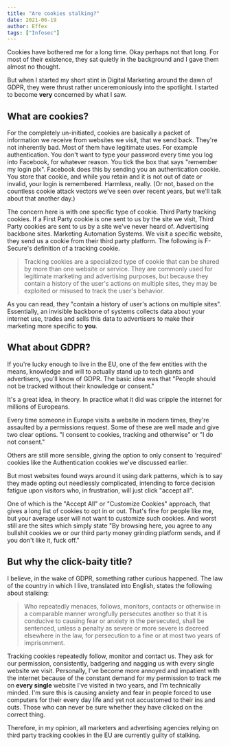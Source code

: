 ```yaml
---
title: "Are cookies stalking?"
date: 2021-06-19
author: Effex
tags: ["Infosec"]
---
```


Cookies have bothered me for a long time. Okay perhaps not that long. For most of their existence, they sat quietly in the background and I gave them almost no thought.

But when I started my short stint in Digital Marketing around the dawn of GDPR, they were thrust rather unceremoniously into the spotlight. I started to become **very** concerned by what I saw.

## What are cookies?

For the completely un-initiated, cookies are basically a packet of information we receive from websites we visit, that we send back. They're not inherently bad. Most of them have legitimate uses. For example authentication. You don't want to type your password every time you log into Facebook, for whatever reason. You tick the box that says "remember my login plx". Facebook does this by sending you an authentication cookie. You store that cookie, and while you retain and it is not out of date or invalid, your login is remembered. Harmless, really. (Or not, based on the countless cookie attack vectors we've seen over recent years, but we'll talk about that another day.)

The concern here is with one specific type of cookie. Third Party tracking cookies. If a First Party cookie is one sent to us by the site we visit, Third Party cookies are sent to us by a site we've never heard of. Advertising backbone sites. Marketing Automation Systems. We visit a specific website, they send us a cookie from their third party platform. The following is F-Secure's definition of a tracking cookie.

> Tracking cookies are a specialized type of cookie that can be shared by more than one website or service. They are commonly used for legitimate marketing and advertising purposes, but because they contain a history of the user's actions on multiple sites, they may be exploited or misused to track the user's behavior.

As you can read, they "contain a history of user's actions on multiple sites". Essentially, an invisible backbone of systems collects data about your internet use, trades and sells this data to advertisers to make their marketing more specific to **you**.

## What about GDPR? 

If you're lucky enough to live in the EU, one of the few entities with the means, knowledge and will to actually stand up to tech giants and advertisers, you'll know of GDPR. The basic idea was that "People should not be tracked without their knowledge or consent."

It's a great idea, in theory. In practice what it did was cripple the internet for millions of Europeans.

Every time someone in Europe visits a website in modern times, they're assaulted by a permissions request. Some of these are well made and give two clear options. "I consent to cookies, tracking and otherwise" or "I do not consent."

Others are still more sensible, giving the option to only consent to 'required' cookies like the Authentication cookies we've discussed earlier.

But most websites found ways around it using dark patterns, which is to say they made opting out needlessly complicated, intending to force decision fatigue upon visitors who, in frustration, will just click "accept all".

One of which is the "Accept All" or "Customize Cookies" approach, that gives a long list of cookies to opt in or out. That's fine for people like me, but your average user will not want to customize such cookies. And worst still are the sites which simply state "By browsing here, you agree to any bullshit cookies we or our third party money grinding platform sends, and if you don't like it, fuck off."

## But why the click-baity title?

I believe, in the wake of GDPR, something rather curious happened. The law of the country in which I live, translated into English, states the following about stalking:

> Who repeatedly menaces, follows, monitors, contacts or otherwise in a comparable manner wrongfully persecutes another so that it is conducive to causing fear or anxiety in the persecuted, shall be sentenced, unless a penalty as severe or more severe is decreed elsewhere in the law, for persecution to a fine or at most two years of imprisonment.

Tracking cookies repeatedly follow, monitor and contact us. They ask for our permission, consistently, badgering and nagging us with every single website we visit. Personally, I've become more annoyed and impatient with the internet because of the constant demand for my permission to track me on **every single** website I've visited in two years, and I'm technically minded. I'm sure this is causing anxiety and fear in people forced to use computers for their every day life and yet not accustomed to their ins and outs. Those who can never be sure whether they have clicked on the correct thing.

Therefore, in my opinion, all marketers and advertising agencies relying on third party tracking cookies in the EU are currently guilty of stalking.
